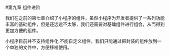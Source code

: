 #第九章 组件进阶

我们在之前的第七章介绍了小程序的组件，虽然小程序为开发者提供了一系列功能丰富的基础组件，但是还远远不太够，我们还需要对基础组件进行组合，从而得到更加方便的组件。

小程序目前并不支持组件化,不能自定义组件，我们只能通过把封装的组件放到一个单独的文件中，方便移植使用。
